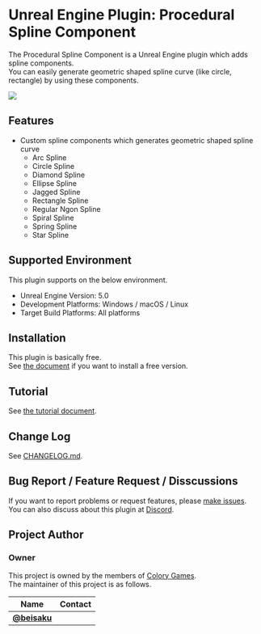 # Unreal Engine Plugin: Procedural Spline Component

The Procedural Spline Component is a Unreal Engine plugin which adds spline components.  
You can easily generate geometric shaped spline curve (like circle, rectangle) by using these components.

![](docs/images/thumbnail/procedural_spline_component.png)

## Features

* Custom spline components which generates geometric shaped spline curve
  * Arc Spline
  * Circle Spline
  * Diamond Spline
  * Ellipse Spline
  * Jagged Spline
  * Rectangle Spline
  * Regular Ngon Spline
  * Spiral Spline
  * Spring Spline
  * Star Spline

## Supported Environment

This plugin supports on the below environment.

* Unreal Engine Version: 5.0
* Development Platforms: Windows / macOS / Linux
* Target Build Platforms: All platforms

## Installation

This plugin is basically free.  
See [the document](docs/installation.md) if you want to install a free version.

## Tutorial

See [the tutorial document](docs/tutorial.md).

## Change Log

See [CHANGELOG.md](CHANGELOG.md).

## Bug Report / Feature Request / Disscussions

If you want to report problems or request features, please [make issues](https://github.com/colory-games/UEPlugin-ProceduralSplineComponent/issues).  
You can also discuss about this plugin at [Discord](https://discord.gg/Tg9A5JxR).

## Project Author

### Owner

This project is owned by the members of [Colory Games](https://colory-games.net/).  
The maintainer of this project is as follows.

|Name|Contact|
|---|---|
|[**@beisaku**](https://github.com/beisaku)||
